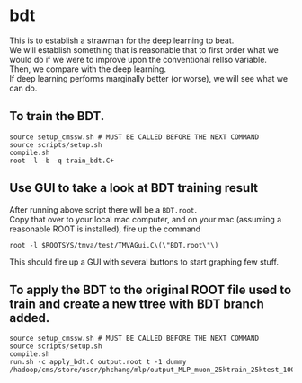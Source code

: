 # bdt

This is to establish a strawman for the deep learning to beat.  
We will establish something that is reasonable that to first order what we would do if we were to improve upon the conventional relIso variable.  
Then, we compare with the deep learning.  
If deep learning performs marginally better (or worse), we will see what we can do. 

## To train the BDT.

    source setup_cmssw.sh # MUST BE CALLED BEFORE THE NEXT COMMAND
    source scripts/setup.sh
    compile.sh
    root -l -b -q train_bdt.C+

## Use GUI to take a look at BDT training result

After running above script there will be a ```BDT.root```.  
Copy that over to your local mac computer, and on your mac (assuming a reasonable ROOT is installed), fire up the command

    root -l $ROOTSYS/tmva/test/TMVAGui.C\(\"BDT.root\"\)

This should fire up a GUI with several buttons to start graphing few stuff.

## To apply the BDT to the original ROOT file used to train and create a new ttree with BDT branch added.

    source setup_cmssw.sh # MUST BE CALLED BEFORE THE NEXT COMMAND
    source scripts/setup.sh
    compile.sh
    run.sh -c apply_bdt.C output.root t -1 dummy /hadoop/cms/store/user/phchang/mlp/output_MLP_muon_25ktrain_25ktest_1000epoch_julianOriginal.root

